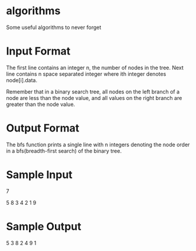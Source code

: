 # algorithms
Some useful algorithms to never forget

# Input Format

The first line contains an integer n, the number of nodes in the tree. 
Next line contains n space separated integer where ith integer denotes node[i].data.
 
Remember that in a binary search tree, all nodes on the left branch of a node are less than the node value, and all values on the right branch are greater than the node value. 

# Output Format

The bfs function prints a single line with n integers denoting the node order in a bfs(breadth-first search) of the binary tree.

# Sample Input
7

5 8 3 4 2 1 9

# Sample Output
5 3 8 2 4 9 1
